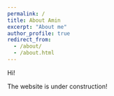 ```yaml
---
permalink: /
title: About Amin
excerpt: "About me"
author_profile: true
redirect_from: 
  - /about/
  - /about.html
---
```

Hi!

The website is under construction!

